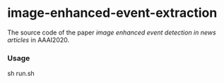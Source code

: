 # image-enhanced-event-extraction
The source code of the paper *image enhanced event detection in news articles* in AAAI2020.

### Usage

sh run.sh
